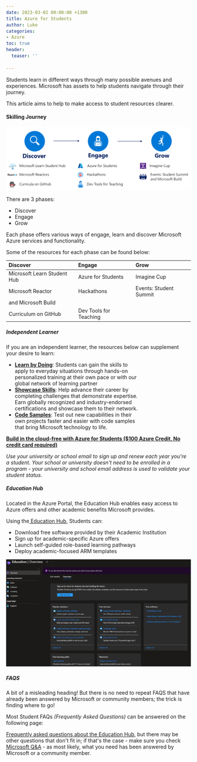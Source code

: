 ```yaml
---
date: 2023-03-02 00:00:00 +1300
title: Azure for Students
author: Luke
categories:
- Azure
toc: true
header:
  teaser: ''

---
```

Students learn in different ways through many possible avenues and experiences. Microsoft has assets to help students navigate through their journey.

This article aims to help to make access to student resources clearer.

#### Skilling Journey

![](/uploads/student_developer_skillingjourney.png)

There are 3 phases:

* Discover
* Engage
* Grow

Each phase offers various ways of engage, learn and discover Microsoft Azure services and functionality.

Some of the resources for each phase can be found below:

| Discover | Engage | Grow |
| :--- | :--- | :--- |
| Microsoft Learn Student Hub | Azure for Students | Imagine Cup |
| Microsoft Reactor | Hackathons | Events: Student Summit |
| and Microsoft Build |  |  |
| Curriculum on GitHub | Dev Tools for Teaching |  |

##### Independent Learner

If you are an independent learner, the resources below can supplement your desire to learn:

* [**Learn by Doing**](https://learn.microsoft.com/training/?WT.mc_id=AZ-MVP-5004796 "Microsoft Learn - Training"): Students can gain the skills to  
  apply to everyday situations through hands-on  
  personalized training at their own pace or with our  
  global network of learning partner
* [**Showcase Skills**](https://learn.microsoft.com/certifications/?WT.mc_id=AZ-MVP-5004796 "Microsoft Learn - Certifications"): Help advance their career by  
  completing challenges that demonstrate expertise.  
  Earn globally recognized and industry-endorsed  
  certifications and showcase them to their network.
* [**Code Samples**](https://learn.microsoft.com/samples/browse/?WT.mc_id=AZ-MVP-5004796 "Microsoft Learn - Code Samples"): Test out new capabilities in their  
  own projects faster and easier with code samples  
  that bring Microsoft technology to life.

[**Build in the cloud-free with Azure for Students ($100 Azure Credit, No credit card required)**](https://azure.microsoft.com/en-us/free/students/?WT.mc_id=AZ-MVP-5004796 "Build in the cloud free with Azure for Students")

_Use your university or school email to sign up and renew each year you're a student. Your school or university doesn't need to be enrolled in a program - your university and school email address is used to validate your student status._

##### Education Hub

Located in the Azure Portal, the Education Hub enables easy access to Azure offers and other academic benefits Microsoft provides.

Using the[ Education Hub](https://portal.azure.com/#view/Microsoft_Azure_Education/EducationMenuBlade/\~/overview "Education Hub"), Students can:

* Download free software provided by their Academic Institution
* Sign up for academic-specific Azure offers
* Launch self-guided role-based learning pathways
* Deploy academic-focused ARM templates

![Microsoft Azure Education Hub](/uploads/azure_educationhub.png "Microsoft Azure Education Hub")

##### FAQS

A bit of a misleading heading! But there is no need to repeat FAQS that have already been answered by Microsoft or community members; the trick is finding where to go!

Most Student FAQs _(Frequently Asked Questions)_ can be answered on the following page: 

[Frequently asked questions about the Education Hub](https://learn.microsoft.com/en-us/azure/education-hub/azure-dev-tools-teaching/program-faq?WT.mc_id=AZ-MVP-5004796 "Frequently asked questions about the Education Hub"), but there may be other questions that don't fit in; if that's the case - make sure you check [Microsoft Q&A](https://learn.microsoft.com/en-us/search/?terms=students&category=QnA&WT.mc_id=AZ-MVP-5004796 '"students" in Q&A') - as most likely, what you need has been answered by Microsoft or a community member.